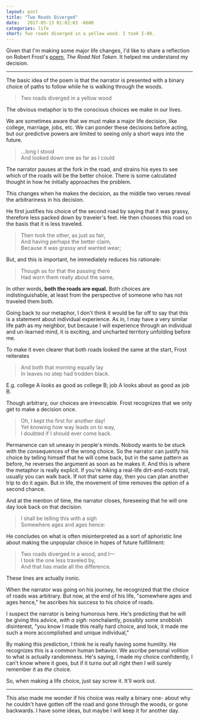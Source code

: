 ```yaml
---
layout: post
title: "Two Roads Diverged"
date:   2017-05-13 01:02:03 -0600
categories: life
short: Two roads diverged in a yellow wood. I took I-80.
---
```


Given that I'm making some major life changes, I'd like to share a reflection on  Robert Frost's [poem](poem-source), *The Road Not Taken*. It helped me understand my decision.

___



The basic idea of the poem is that the narrator is presented with a binary choice of paths to follow while he is walking through the woods.

> Two roads diverged in a yellow wood

The obvious metaphor is to the conscious choices we make in our lives. 

We are sometimes aware that we must make a major life decision, like college, marriage, jobs, etc. We can ponder these decisions before acting, but our predictive powers are limited to seeing only a short ways into the future.

> ...long I stood <br>
> And looked down one as far as I could

The narrator pauses at the fork in the road, and strains his eyes to see which of the roads will be the better choice. There is some calculated thought in how he initially approaches the problem.

This changes when he makes the decision, as the middle two verses reveal the arbitrariness in his decision.

He first justifies his choice of the second road by saying that it was grassy, therefore less packed down by traveler's feet. He then chooses this road on the basis that it is less traveled.

> Then took the other, as just as fair, <br>
And having perhaps the better claim, <br>
Because it was grassy and wanted wear;

But, and this is important, he immediately reduces his rationale: 

> Though as for that the passing there <br>
> Had worn them really about the same,

In other words, **both the roads are equal.** Both choices are indistinguishable, at least from the perspective of someone who has not traveled them both.

Going back to our metaphor, I don't think it would be far off to say that this is a statement about individual experience. As in, I may have a very similar life path as my neighbor, but because I will experience through an individual and un-learned mind, it is exciting, and uncharted territory unfolding before me.

To make it even clearer that both roads looked the same at the start, Frost reiterates 

> And both that morning equally lay <br>
> In leaves no step had trodden black.

E.g. college A looks as good as college B; job A looks about as good as job B.

Though arbitrary, our choices are irrevocable. Frost recognizes that we only get to make a decision once.

> Oh, I kept the first for another day!<br>
Yet knowing how way leads on to way,<br>
I doubted if I should ever come back.

Permanence can sit uneasy in people's minds. Nobody wants to be stuck with the consequences of the wrong choice. So the narrator can justify his choice by telling himself that he will come back, but in the same pattern as before, he reverses the argument as soon as he makes it. And this is where the metaphor is really explicit. If you're hiking a real-life dirt-and-roots trail, usually you can walk back. If not that same day, then you can plan another trip to do it again. But in life, the movement of time removes the option of a second chance.

And at the mention of time, the narrator closes, foreseeing that he will one day look back on that decision.

> I shall be telling this with a sigh<br>
Somewhere ages and ages hence:

He concludes on what is often misinterpreted as a sort of aphoristic line about making the unpopular choice in hopes of future fulfillment:

> Two roads diverged in a wood, and I— <br>
I took the one less traveled by,<br>
And that has made all the difference.

These lines are actually ironic.

When the narrator was going on his journey, he recognized that the choice of roads was arbitrary. But now, at the end of his life, "somewhere ages and ages hence," he ascribes his success to his choice of roads.

I suspect the narrator is being humorous here. He's predicting that he will be giving this advice, *with a sigh*: nonchalantly, possibly some snobbish disinterest, "you know I made this really hard choice, and look, it made me such a more accomplished and unique individual,"

By making this prediction, I think he is really having some humility. He recognizes this is a common human behavior. We ascribe personal volition to what is actually randomness. He's saying, I made my choice confidently, I can't know where it goes, but if it turns out all right then I will surely remember it as *the* choice.

So, when making a life choice, just say screw it. It'll work out.

___

This also made me wonder if his choice was really a binary one- about why he couldn't have gotten off the road and gone through the woods, or gone backwards. I have some ideas, but maybe I will keep it for another day.

[poem-source]: https://www.poetryfoundation.org/resources/learning/core-poems/detail/44272
